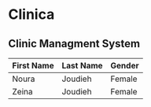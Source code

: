 # Clinica
## Clinic Managment System

|First Name|Last Name|Gender|
|---|---|---|
|Noura|Joudieh|Female|
|Zeina|Joudieh|Female|